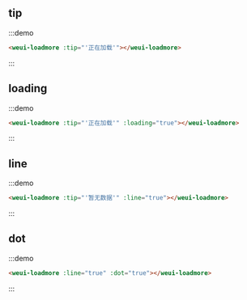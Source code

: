 ## tip

:::demo

```html
<weui-loadmore :tip="'正在加载'"></weui-loadmore>
```

:::

## loading

:::demo

```html
<weui-loadmore :tip="'正在加载'" :loading="true"></weui-loadmore>
```

:::

## line

:::demo

```html
<weui-loadmore :tip="'暂无数据'" :line="true"></weui-loadmore>
```

:::

## dot

:::demo

```html
<weui-loadmore :line="true" :dot="true"></weui-loadmore>
```

:::